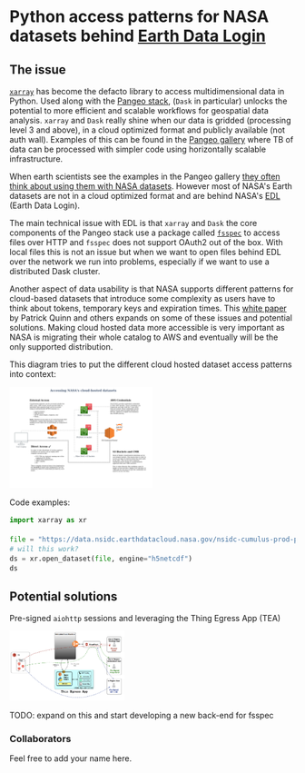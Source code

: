 # Python access patterns for NASA datasets behind [Earth Data Login](https://urs.earthdata.nasa.gov/)


## The issue

[`xarray`](https://docs.xarray.dev/en/stable/) has become the defacto library to access multidimensional data in Python. Used along with the [Pangeo stack](https://pangeo.io/), (`Dask` in particular) unlocks the potential to more efficient and scalable workflows for geospatial data analysis. `xarray` and `Dask` really shine when our data is gridded (processing level 3 and above), in a cloud optimized format and publicly available (not auth wall).  Examples of this can be found in the [Pangeo gallery](http://gallery.pangeo.io/) where TB of data can be processed with simpler code using horizontally scalable infrastructure. 

When earth scientists see the examples in the Pangeo gallery [they often think about using them with NASA datasets](https://discourse.pangeo.io/t/cloud-computing-using-nasa-earthdata-with-earthdata-login/2434). However most of NASA's Earth datasets are not in a cloud optimized format and are behind NASA's [EDL](https://urs.earthdata.nasa.gov/) (Earth Data Login). 

The main technical issue with EDL is that `xarray` and `Dask` the core components of the Pangeo stack use a package called [`fsspec`](https://filesystem-spec.readthedocs.io/en/latest/index.html) to access files over HTTP and `fsspec` does not support OAuth2 out of the box. With local files this is not an issue but when we want to open files behind EDL over the network we run into problems, especially if we want to use a distributed Dask cluster.

Another aspect of data usability is that NASA supports different patterns for cloud-based datasets that introduce some complexity as users have to think about tokens, temporary keys and expiration times. This [white paper](https://docs.google.com/document/d/18GyoMZj0I2HKAXwqyeziO0ISbOwHxo1TN4eAlR4mH3U/view#heading=h.ii2k4b5recft) by Patrick Quinn and others expands on some of these issues and potential solutions. Making cloud hosted data more accessible is very important as NASA is migrating their whole catalog to AWS and eventually will be the only supported distribution.

This diagram tries to put the different cloud hosted dataset access patterns into context:

<img src="../images/nasa-cloud-access.png" width="50%"/>


Code examples:

```python
import xarray as xr

file = "https://data.nsidc.earthdatacloud.nasa.gov/nsidc-cumulus-prod-protected/ATLAS/ATL08/005/2018/10/14/ATL08_20181014001049_02350102_005_01.h5"
# will this work?
ds = xr.open_dataset(file, engine="h5netcdf")
ds
```



## Potential solutions


Pre-signed `aiohttp` sessions and leveraging the Thing Egress App (TEA)

<img src="https://raw.githubusercontent.com/asfadmin/thin-egress-app/master/docs/images/tea.png" width="40%" />

TODO: expand on this and start developing a new back-end for fsspec 

### Collaborators

Feel free to add your name here.



